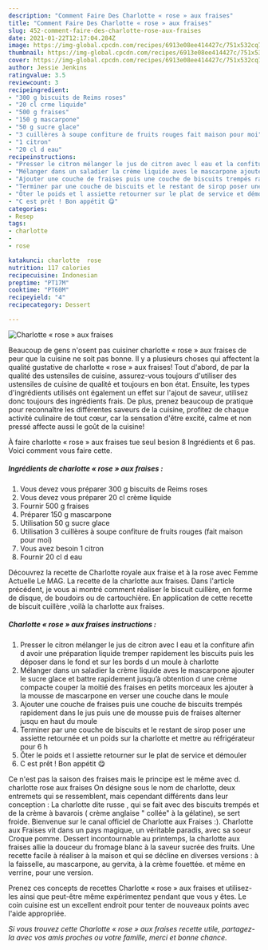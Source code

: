 ```yaml
---
description: "Comment Faire Des Charlotte « rose » aux fraises"
title: "Comment Faire Des Charlotte « rose » aux fraises"
slug: 452-comment-faire-des-charlotte-rose-aux-fraises
date: 2021-01-22T12:17:04.284Z
image: https://img-global.cpcdn.com/recipes/6913e08ee414427c/751x532cq70/charlotte-rose-aux-fraises-photo-principale-de-la-recette.jpg
thumbnail: https://img-global.cpcdn.com/recipes/6913e08ee414427c/751x532cq70/charlotte-rose-aux-fraises-photo-principale-de-la-recette.jpg
cover: https://img-global.cpcdn.com/recipes/6913e08ee414427c/751x532cq70/charlotte-rose-aux-fraises-photo-principale-de-la-recette.jpg
author: Jessie Jenkins
ratingvalue: 3.5
reviewcount: 3
recipeingredient:
- "300 g biscuits de Reims roses"
- "20 cl crme liquide"
- "500 g fraises"
- "150 g mascarpone"
- "50 g sucre glace"
- "3 cuillères à soupe confiture de fruits rouges fait maison pour moi"
- "1 citron"
- "20 cl d eau"
recipeinstructions:
- "Presser le citron mélanger le jus de citron avec l eau et la confiture afin d avoir une préparation liquide tremper rapidement les biscuits puis les déposer dans le fond et sur les bords d un moule à charlotte"
- "Mélanger dans un saladier la crème liquide aves le mascarpone ajouter le sucre glace et battre rapidement jusqu’à obtention d une crème compacte couper la moitié des fraises en petits morceaux les ajouter à la mousse de mascarpone en verser une couche dans le moule"
- "Ajouter une couche de fraises puis une couche de biscuits trempés rapidement dans le jus puis une de mousse puis de fraises alterner jusqu en haut du moule"
- "Terminer par une couche de biscuits et le restant de sirop poser une assiette retournée et un poids sur la charlotte et mettre au réfrigérateur pour 6 h"
- "Ôter le poids et l assiette retourner sur le plat de service et démouler"
- "C est prêt ! Bon appétit 😋"
categories:
- Resep
tags:
- charlotte
- 
- rose

katakunci: charlotte  rose 
nutrition: 117 calories
recipecuisine: Indonesian
preptime: "PT17M"
cooktime: "PT60M"
recipeyield: "4"
recipecategory: Dessert

---
```



![Charlotte « rose » aux fraises](https://img-global.cpcdn.com/recipes/6913e08ee414427c/751x532cq70/charlotte-rose-aux-fraises-photo-principale-de-la-recette.jpg)

Beaucoup de gens n'osent pas cuisiner charlotte « rose » aux fraises de peur que la cuisine ne soit pas bonne. Il y a plusieurs choses qui affectent la qualité gustative de charlotte « rose » aux fraises! Tout d'abord, de par la qualité des ustensiles de cuisine, assurez-vous toujours d'utiliser des ustensiles de cuisine de qualité et toujours en bon état. Ensuite, les types d'ingrédients utilisés ont également un effet sur l'ajout de saveur, utilisez donc toujours des ingrédients frais. De plus, prenez beaucoup de pratique pour reconnaître les différentes saveurs de la cuisine, profitez de chaque activité culinaire de tout cœur, car la sensation d'être excité, calme et non pressé affecte aussi le goût de la cuisine!

<!--inarticleads1-->

À faire charlotte « rose » aux fraises tue seul besion 8 Ingrédients et 6 pas. Voici comment vous faire cette.

##### Ingrédients de charlotte « rose » aux fraises :

1. Vous devez vous préparer 300 g biscuits de Reims roses
1. Vous devez vous préparer 20 cl crème liquide
1. Fournir 500 g fraises
1. Préparer 150 g mascarpone
1. Utilisation 50 g sucre glace
1. Utilisation 3 cuillères à soupe confiture de fruits rouges (fait maison pour moi)
1. Vous avez besoin 1 citron
1. Fournir 20 cl d eau


Découvrez la recette de Charlotte royale aux fraise et à la rose avec Femme Actuelle Le MAG. La recette de la charlotte aux fraises. Dans l&#39;article précédent, je vous ai montré comment réaliser le biscuit cuillère, en forme de disque, de boudoirs ou de cartouchière. En application de cette recette de biscuit cuillère ,voilà la charlotte aux fraises. 

<!--inarticleads2-->

##### Charlotte « rose » aux fraises instructions :

1. Presser le citron mélanger le jus de citron avec l eau et la confiture afin d avoir une préparation liquide tremper rapidement les biscuits puis les déposer dans le fond et sur les bords d un moule à charlotte
1. Mélanger dans un saladier la crème liquide aves le mascarpone ajouter le sucre glace et battre rapidement jusqu’à obtention d une crème compacte couper la moitié des fraises en petits morceaux les ajouter à la mousse de mascarpone en verser une couche dans le moule
1. Ajouter une couche de fraises puis une couche de biscuits trempés rapidement dans le jus puis une de mousse puis de fraises alterner jusqu en haut du moule
1. Terminer par une couche de biscuits et le restant de sirop poser une assiette retournée et un poids sur la charlotte et mettre au réfrigérateur pour 6 h
1. Ôter le poids et l assiette retourner sur le plat de service et démouler
1. C est prêt ! Bon appétit 😋


Ce n&#39;est pas la saison des fraises mais le principe est le même avec d. charlotte rose aux fraises On désigne sous le nom de charlotte, deux entremets qui se ressemblent, mais cependant différents dans leur conception : La charlotte dite russe , qui se fait avec des biscuits trempés et de la crème à bavarois ( crème anglaise &#34; collée&#34; à la gélatine), se sert froide. Bienvenue sur le canal officiel de Charlotte aux Fraises :). Charlotte aux Fraises vit dans un pays magique, un véritable paradis, avec sa soeur Croque pomme. Dessert incontournable au printemps, la charlotte aux fraises allie la douceur du fromage blanc à la saveur sucrée des fruits. Une recette facile à réaliser à la maison et qui se décline en diverses versions : à la faisselle, au mascarpone, au gervita, à la crème fouettée. et même en verrine, pour une version. 

<!--inarticleads1-->

<p>
Prenez ces concepts de recettes Charlotte « rose » aux fraises et utilisez-les ainsi que peut-être même expérimentez pendant que vous y êtes. Le coin cuisine est un excellent endroit pour tenter de nouveaux points avec l'aide appropriée.
</p>

<p>
<i>Si vous trouvez cette Charlotte « rose » aux fraises recette utile, partagez-la avec vos amis proches ou votre famille, merci et bonne chance.</i>
</p>
